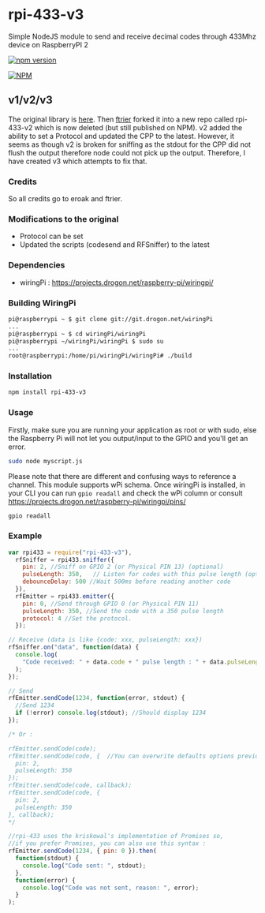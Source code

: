 # rpi-433-v3

Simple NodeJS module to send and receive decimal codes through 433Mhz device on RaspberryPI 2

[![npm version](https://badge.fury.io/js/rpi-433-v3.svg)](http://badge.fury.io/js/rpi-433-v3)

[![NPM](https://nodei.co/npm/rpi-433-v3.png?downloads=true)](https://nodei.co/npm/rpi-433-v3/)

## v1/v2/v3

The original library is [here](https://github.com/eroak/rpi-433/). Then [ftrier](https://github.com/ftrier/) forked it into a new repo called rpi-433-v2 which is now deleted (but still published on NPM). v2 added the ability to set a Protocol and updated the CPP to the latest. However, it seems as though v2 is broken for sniffing as the stdout for the CPP did not flush the output therefore node could not pick up the output. Therefore, I have created v3 which attempts to fix that.

### Credits

So all credits go to eroak and ftrier.

### Modifications to the original

- Protocol can be set
- Updated the scripts (codesend and RFSniffer) to the latest

### Dependencies

- wiringPi : https://projects.drogon.net/raspberry-pi/wiringpi/

### Building WiringPi

```bash
pi@raspberrypi ~ $ git clone git://git.drogon.net/wiringPi
...
pi@raspberrypi ~ $ cd wiringPi/wiringPi
pi@raspberrypi ~/wiringPi/wiringPi $ sudo su
...
root@raspberrypi:/home/pi/wiringPi/wiringPi# ./build
```

### Installation

```bash
npm install rpi-433-v3
```

### Usage

Firstly, make sure you are running your application as root or with sudo, else the Raspberry Pi will not let you output/input to the GPIO and you'll get an error.

```bash
sudo node myscript.js
```

Please note that there are different and confusing ways to reference a channel. This module supports wPi schema. Once wiringPi is installed, in your CLI you can run `gpio readall` and check the wPi column or consult https://projects.drogon.net/raspberry-pi/wiringpi/pins/

```bash
gpio readall
```

### Example

```js
var rpi433 = require("rpi-433-v3"),
  rfSniffer = rpi433.sniffer({
    pin: 2, //Sniff on GPIO 2 (or Physical PIN 13) (optional)
    pulseLength: 350,   // Listen for codes with this pulse length (optional)
    debounceDelay: 500 //Wait 500ms before reading another code
  }),
  rfEmitter = rpi433.emitter({
    pin: 0, //Send through GPIO 0 (or Physical PIN 11)
    pulseLength: 350, //Send the code with a 350 pulse length
    protocol: 4 //Set the protocol.
  });

// Receive (data is like {code: xxx, pulseLength: xxx})
rfSniffer.on("data", function(data) {
  console.log(
    "Code received: " + data.code + " pulse length : " + data.pulseLength
  );
});

// Send
rfEmitter.sendCode(1234, function(error, stdout) {
  //Send 1234
  if (!error) console.log(stdout); //Should display 1234
});

/* Or :

rfEmitter.sendCode(code);
rfEmitter.sendCode(code, {  //You can overwrite defaults options previously set (only for this sent)
  pin: 2,
  pulseLength: 350
});
rfEmitter.sendCode(code, callback);
rfEmitter.sendCode(code, {
  pin: 2,
  pulseLength: 350
}, callback);
*/

//rpi-433 uses the kriskowal's implementation of Promises so,
//if you prefer Promises, you can also use this syntax :
rfEmitter.sendCode(1234, { pin: 0 }).then(
  function(stdout) {
    console.log("Code sent: ", stdout);
  },
  function(error) {
    console.log("Code was not sent, reason: ", error);
  }
);
```
